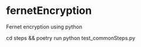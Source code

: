 # fernetEncryption
Fernet encryption using python


cd steps && poetry run python test_commonSteps.py
